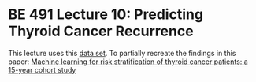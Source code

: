 # BE 491 Lecture 10: Predicting Thyroid Cancer Recurrence

This lecture uses this [data set](https://archive.ics.uci.edu/dataset/915/differentiated+thyroid+cancer+recurrence). To partially recreate the findings in this paper: [Machine learning for risk stratification of thyroid cancer patients: a 15-year cohort study](https://link.springer.com/article/10.1007/s00405-023-08299-w)